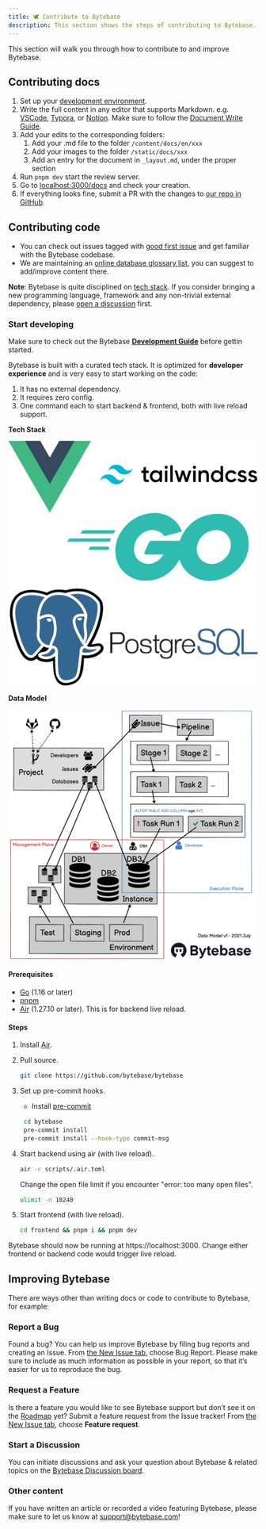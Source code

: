 ```yaml
---
title: 🕊️ Contribute to Bytebase
description: This section shows the steps of contributing to Bytebase.
---
```


This section will walk you through how to contribute to and improve Bytebase.

## Contributing docs

1. Set up your [development environment](https://github.com/bytebase/bytebase.com#-development).
2. Write the full content in any editor that supports Markdown. e.g. [VSCode](https://code.visualstudio.com/), [Typora](https://typora.io/), or [Notion](https://notion.so/). Make sure to follow the [Document Write Guide](/docs/document-write-guide).
3. Add your edits to the corresponding folders:
   1. Add your .md file to the folder `/content/docs/en/xxx`
   2. Add your images to the folder `/static/docs/xxx`
   3. Add an entry for the document in `_layout.md`, under the proper section
4. Run `pnpm dev` start the review server.
5. Go to [localhost:3000/docs](http://localhost:3000/docs) and check your creation.
6. If everything looks fine, submit a PR with the changes to [our repo in GitHub](https://github.com/bytebase/bytebase.com).

## Contributing code

- You can check out issues tagged with [good first issue](https://github.com/bytebase/bytebase/issues?q=is%3Aissue+is%3Aopen+label%3A%22good+first+issue%22) and get familiar with the Bytebase codebase.
- We are maintaining an [online database glossary list](https://bytebase.com/database-glossary/?source=github), you can suggest to add/improve content there.

**Note**: Bytebase is quite disciplined on [tech stack](https://github.com/bytebase/bytebase#installation). If you consider bringing a new programming language, framework and any non-trivial external dependency, please [open a discussion]((https://github.com/bytebase/bytebase/discussions)) first.

### Start developing

Make sure to check out the Bytebase **[Development Guide](https://github.com/bytebase/bytebase/tree/main/docs/dev-guide.md)** before gettin started.

Bytebase is built with a curated tech stack. It is optimized for **developer experience** and is very easy to start working on the code:

1. It has no external dependency.
2. It requires zero config.
3. One command each to start backend & frontend, both with live reload support.

**Tech Stack**

![techstack](/static/docs/en/contribute-to-bytebase/tech-stack.webp)

**Data Model**

![datamodel](/static/docs/en/contribute-to-bytebase/data-model-v1.webp)

#### Prerequisites

- [Go](https://golang.org/doc/install) (1.16 or later)
- [pnpm](https://pnpm.io/installation)
- [Air](https://github.com/cosmtrek/air#installation) (1.27.10 or later). This is for backend live reload.

#### Steps

1. Install [Air](https://github.com/cosmtrek/air#installation).

2. Pull source.

   ```bash
   git clone https://github.com/bytebase/bytebase
   ```

3. Set up pre-commit hooks.

   - Install [pre-commit](https://pre-commit.com/index.html#install)

   ```bash
    cd bytebase
    pre-commit install
    pre-commit install --hook-type commit-msg
   ```

4. Start backend using air (with live reload).

   ```bash
   air -c scripts/.air.toml
   ```

   Change the open file limit if you encounter "error: too many open files".

   ```bash
   ulimit -n 10240
   ```

5. Start frontend (with live reload).

   ```bash
   cd frontend && pnpm i && pnpm dev
   ```

Bytebase should now be running at https://localhost:3000. Change either frontend or backend code would trigger live reload.

## Improving Bytebase

There are ways other than writing docs or code to contribute to Bytebase, for example:

### Report a Bug

Found a bug? You can help us improve Bytebase by filing bug reports and creating an Issue. From [the New Issue tab](https://github.com/bytebase/bytebase/issues/new/choose), choose Bug Report.
Please make sure to include as much information as possible in your report, so that it’s easier for us to reproduce the bug.

### Request a Feature

Is there a feature you would like to see Bytebase support but don’t see it on the [Roadmap](https://github.com/bytebase/bytebase#features) yet? Submit a feature request from the Issue tracker! From [the New Issue tab](https://github.com/bytebase/bytebase/issues/new/choose), choose **Feature request**.

### Start a Discussion

You can initiate discussions and ask your question about Bytebase & related topics on the [Bytebase Discussion board](https://github.com/bytebase/bytebase/discussions).

### Other content

If you have written an article or recorded a video featuring Bytebase, please make sure to let us know at [support@bytebase.com](mailto:support@bytebase.com)!
